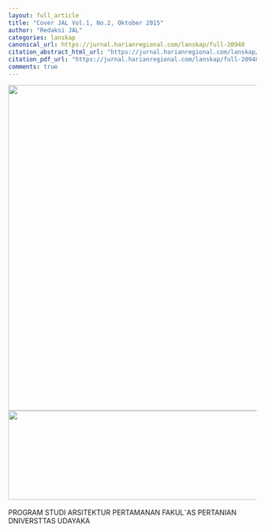```yaml
---
layout: full_article
title: "Cover JAL Vol.1, No.2, Oktober 2015"
author: "Redaksi JAL"
categories: lanskap
canonical_url: https://jurnal.harianregional.com/lanskap/full-20948 
citation_abstract_html_url: "https://jurnal.harianregional.com/lanskap/id-20948"
citation_pdf_url: "https://jurnal.harianregional.com/lanskap/full-20948"  
comments: true
---
```


<img src="https://jurnal.harianregional.com/media/20948-1.jpg" alt="" style="width:436pt;height:496pt;"><img src="https://jurnal.harianregional.com/media/20948-2.jpg" alt="" style="width:595pt;height:136pt;">
<p><span class="font0">PROGRAM STUDI ARSITEKTUR PERTAMANAN FAKUL<sup>-</sup>AS PERTANIAN DNIVERSTTAS UDAYAKA</span></p>
